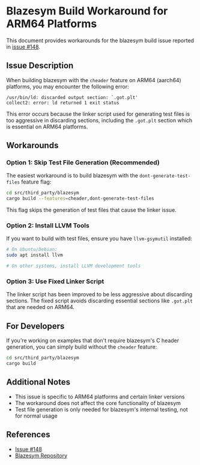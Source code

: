 # Blazesym Build Workaround for ARM64 Platforms

This document provides workarounds for the blazesym build issue reported in [issue #148](https://github.com/eunomia-bpf/bpf-developer-tutorial/issues/148).

## Issue Description

When building blazesym with the `cheader` feature on ARM64 (aarch64) platforms, you may encounter the following error:

```
/usr/bin/ld: discarded output section: `.got.plt'
collect2: error: ld returned 1 exit status
```

This error occurs because the linker script used for generating test files is too aggressive in discarding sections, including the `.got.plt` section which is essential on ARM64 platforms.

## Workarounds

### Option 1: Skip Test File Generation (Recommended)

The easiest workaround is to build blazesym with the `dont-generate-test-files` feature flag:

```bash
cd src/third_party/blazesym
cargo build --features=cheader,dont-generate-test-files
```

This flag skips the generation of test files that cause the linker issue.

### Option 2: Install LLVM Tools

If you want to build with test files, ensure you have `llvm-gsymutil` installed:

```bash
# On Ubuntu/Debian:
sudo apt install llvm

# On other systems, install LLVM development tools
```

### Option 3: Use Fixed Linker Script

The linker script has been improved to be less aggressive about discarding sections. The fixed script avoids discarding essential sections like `.got.plt` that are needed on ARM64.

## For Developers

If you're working on examples that don't require blazesym's C header generation, you can simply build without the `cheader` feature:

```bash
cd src/third_party/blazesym
cargo build
```

## Additional Notes

- This issue is specific to ARM64 platforms and certain linker versions
- The workaround does not affect the core functionality of blazesym
- Test file generation is only needed for blazesym's internal testing, not for normal usage

## References

- [Issue #148](https://github.com/eunomia-bpf/bpf-developer-tutorial/issues/148)
- [Blazesym Repository](https://github.com/libbpf/blazesym)